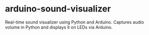 # arduino-sound-visualizer
Real-time sound visualizer using Python and Arduino. Captures audio volume in Python and displays it on LEDs via Arduino.
